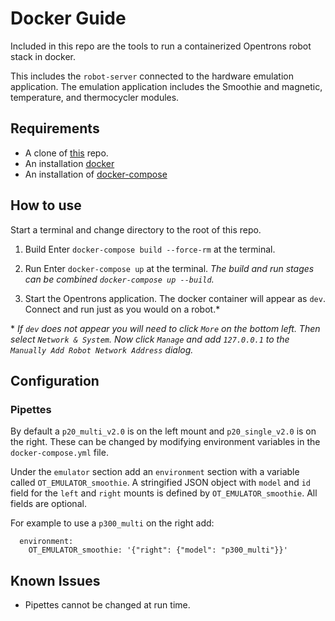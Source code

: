 Docker Guide  
=======================  
Included in this repo are the tools to run a containerized Opentrons robot stack in docker.

This includes the `robot-server` connected to the hardware emulation application. The emulation application includes the Smoothie and magnetic, temperature, and thermocycler modules.

## Requirements

- A clone of [this](https://github.com/Opentrons/opentrons) repo.
- An installation [docker](https://docs.docker.com/get-docker/)
- An installation of [docker-compose](https://docs.docker.com/compose/install/)

## How to use

Start a terminal and change directory to the root of this repo.

1. Build
   Enter `docker-compose build --force-rm` at the terminal.

2. Run
   Enter `docker-compose up` at the terminal. _The build and run stages can be combined `docker-compose up --build`._

3. Start the Opentrons application. The docker container will appear as `dev`. Connect and run just as you would on a robot.\*

\* _If `dev` does not appear you will need to click `More` on the bottom left. Then select `Network & System`. Now click `Manage` and add `127.0.0.1` to the `Manually Add Robot Network Address` dialog._

## Configuration

### Pipettes

By default a `p20_multi_v2.0` is on the left mount and `p20_single_v2.0` is on the right. These can be changed by modifying environment variables in the `docker-compose.yml` file.

Under the `emulator` section add an `environment` section with a variable called `OT_EMULATOR_smoothie`. A stringified JSON object with `model` and `id` field for the `left` and `right` mounts is defined by `OT_EMULATOR_smoothie`. All fields are optional.

For example to use a `p300_multi` on the right add:

```
  environment:
    OT_EMULATOR_smoothie: '{"right": {"model": "p300_multi"}}'
```

## Known Issues

- Pipettes cannot be changed at run time.
